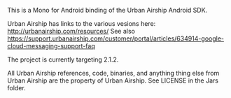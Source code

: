 This is a Mono for Android binding of the Urban Airship Android SDK.

Urban Airship has links to the various vesions here: http://urbanairship.com/resources/
See also https://support.urbanairship.com/customer/portal/articles/634914-google-cloud-messaging-support-faq

The project is currently targeting 2.1.2.

All Urban Airship references, code, binaries, and anything thing else from Urban Airship are the property of Urban Airship.
See LICENSE in the Jars folder.